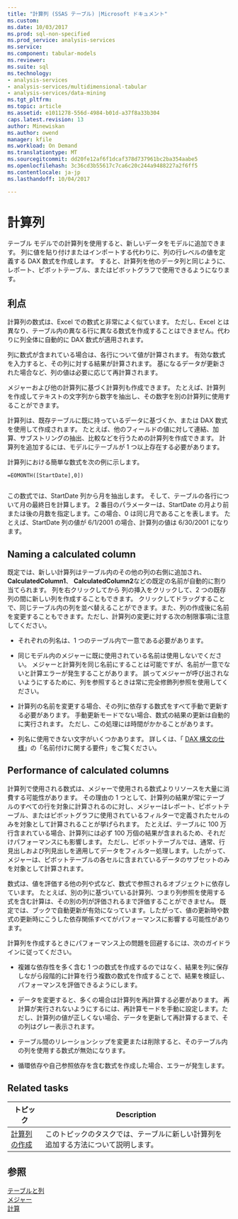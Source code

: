 ```yaml
---
title: "計算列 (SSAS テーブル) |Microsoft ドキュメント"
ms.custom: 
ms.date: 10/03/2017
ms.prod: sql-non-specified
ms.prod_service: analysis-services
ms.service: 
ms.component: tabular-models
ms.reviewer: 
ms.suite: sql
ms.technology:
- analysis-services
- analysis-services/multidimensional-tabular
- analysis-services/data-mining
ms.tgt_pltfrm: 
ms.topic: article
ms.assetid: e1011278-556d-4984-b01d-a37f8a33b304
caps.latest.revision: 13
author: Minewiskan
ms.author: owend
manager: kfile
ms.workload: On Demand
ms.translationtype: MT
ms.sourcegitcommit: dd20fe12af6f1dcaf378d737961bc2ba354aabe5
ms.openlocfilehash: 3c36cd3b55617c7ca6c20c244a9488227a2f6ff5
ms.contentlocale: ja-jp
ms.lasthandoff: 10/04/2017

---
```

# <a name="calculated-columns"></a>計算列
  テーブル モデルでの計算列を使用すると、新しいデータをモデルに追加できます。 列に値を貼り付けまたはインポートする代わりに、列の行レベルの値を定義する DAX 数式を作成します。 すると、計算列を他のデータ列と同じように、レポート、ピボットテーブル、またはピボットグラフで使用できるようになります。  
 
  
  
##  <a name="bkmk_understanding"></a> 利点  
 計算列の数式は、Excel での数式と非常によく似ています。 ただし、Excel とは異なり、テーブル内の異なる行に異なる数式を作成することはできません。代わりに列全体に自動的に DAX 数式が適用されます。  
  
 列に数式が含まれている場合は、各行について値が計算されます。 有効な数式を入力すると、その列に対する結果が計算されます。 基になるデータが更新された場合など、列の値は必要に応じて再計算されます。  
  
 メジャーおよび他の計算列に基づく計算列も作成できます。 たとえば、計算列を作成してテキストの文字列から数字を抽出し、その数字を別の計算列に使用することができます。  
  
 計算列は、既存テーブルに既に持っているデータに基づくか、または DAX 数式を使用して作成されます。 たとえば、他のフィールドの値に対して連結、加算、サブストリングの抽出、比較などを行うための計算列を作成できます。 計算列を追加するには、モデルにテーブルが 1 つ以上存在する必要があります。  
  
 計算列における簡単な数式を次の例に示します。  
  
```  
=EOMONTH([StartDate],0])  
  
```  
  
 この数式では、StartDate 列から月を抽出します。 そして、テーブルの各行について月の最終日を計算します。 2 番目のパラメーターは、StartDate の月より前または後の月数を指定します。この場合、0 は同じ月であることを表します。 たとえば、StartDate 列の値が 6/1/2001 の場合、計算列の値は 6/30/2001 になります。  
  
##  <a name="bkmk_naming"></a> Naming a calculated column  
 既定では、新しい計算列はテーブル内のその他の列の右側に追加され、 **CalculatedColumn1**、 **CalculatedColumn2**などの既定の名前が自動的に割り当てられます。 列を右クリックしてから 列の挿入をクリックして、2 つの既存列の間に新しい列を作成することもできます。 クリックしてドラッグすることで、同じテーブル内の列を並べ替えることができます。また、列の作成後に名前を変更することもできます。ただし、計算列の変更に対する次の制限事項に注意してください。  
  
-   それぞれの列名は、1 つのテーブル内で一意である必要があります。  
  
-   同じモデル内のメジャーに既に使用されている名前は使用しないでください。 メジャーと計算列を同じ名前にすることは可能ですが、名前が一意でないと計算エラーが発生することがあります。 誤ってメジャーが呼び出されないようにするために、列を参照するときは常に完全修飾列参照を使用してください。  
  
-   計算列の名前を変更する場合、その列に依存する数式をすべて手動で更新する必要があります。 手動更新モードでない場合、数式の結果の更新は自動的に実行されます。 ただし、この処理には時間がかかることがあります。  
  
-   列名に使用できない文字がいくつかあります。 詳しくは、「 [DAX 構文の仕様](http://msdn.microsoft.com/en-us/098630f4-7d1d-467e-976c-99b2279430d5)」の「名前付けに関する要件」をご覧ください。  
  
##  <a name="bkmk_perf"></a> Performance of calculated columns  
 計算列で使用される数式は、メジャーで使用される数式よりリソースを大量に消費する可能性があります。 その理由の 1 つとして、計算列の結果が常にテーブルのすべての行を対象に計算されるのに対し、メジャーはレポート、ピボットテーブル、またはピボットグラフに使用されているフィルターで定義されたセルのみを対象として計算されることが挙げられます。 たとえば、テーブルに 100 万行含まれている場合、計算列には必ず 100 万個の結果が含まれるため、それだけパフォーマンスにも影響します。 ただし、ピボットテーブルでは、通常、行見出しおよび列見出しを適用してデータをフィルター処理します。したがって、メジャーは、ピボットテーブルの各セルに含まれているデータのサブセットのみを対象として計算されます。  
  
 数式は、値を評価する他の列や式など、数式で参照されるオブジェクトに依存しています。 たとえば、別の列に基づいている計算列、つまり列参照を使用する式を含む計算は、その別の列が評価されるまで評価することができません。 既定では、ブックで自動更新が有効になっています。したがって、値の更新時や数式の更新時にこうした依存関係すべてがパフォーマンスに影響する可能性があります。  
  
 計算列を作成するときにパフォーマンス上の問題を回避するには、次のガイドラインに従ってください。  
  
-   複雑な依存性を多く含む 1 つの数式を作成するのではなく、結果を列に保存しながら段階的に計算を行う複数の数式を作成することで、結果を検証し、パフォーマンスを評価できるようにします。  
  
-   データを変更すると、多くの場合は計算列を再計算する必要があります。 再計算が実行されないようにするには、再計算モードを手動に設定します。ただし、計算列の値が正しくない場合、データを更新して再計算するまで、その列はグレー表示されます。  
  
-   テーブル間のリレーションシップを変更または削除すると、そのテーブル内の列を使用する数式が無効になります。  
  
-   循環依存や自己参照依存を含む数式を作成した場合、エラーが発生します。  
  
##  <a name="bkmk_rel_tasks"></a> Related tasks  
  
|トピック|Description|  
|-----------|-----------------|  
|[計算列の作成](../../analysis-services/tabular-models/ssas-calculated-columns-create-a-calculated-column.md)|このトピックのタスクでは、テーブルに新しい計算列を追加する方法について説明します。|  
  
## <a name="see-also"></a>参照  
 [テーブルと列](../../analysis-services/tabular-models/tables-and-columns-ssas-tabular.md)   
 [メジャー](../../analysis-services/tabular-models/measures-ssas-tabular.md)   
 [計算](../../analysis-services/tabular-models/calculations-ssas-tabular.md)  
  
  


